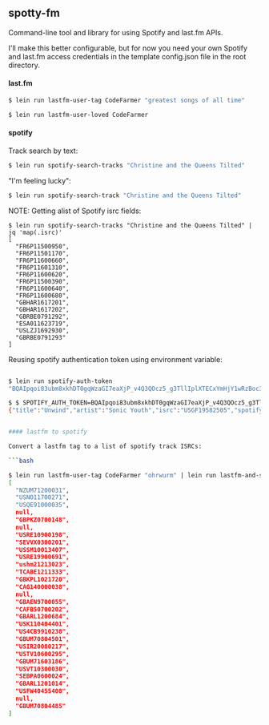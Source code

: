 spotty-fm
---------

Command-line tool and library for using Spotify and last.fm APIs.

I'll make this better configurable, but for now you need your own
Spotify and last.fm access credentials in the template config.json
file in the root directory.

#### last.fm

```bash
$ lein run lastfm-user-tag CodeFarmer "greatest songs of all time"
```

```bash
$ lein run lastfm-user-loved CodeFarmer
```

#### spotify

Track search by text:

```bash
$ lein run spotify-search-tracks "Christine and the Queens Tilted"
```

"I'm feeling lucky":

```bash
$ lein run spotify-search-track "Christine and the Queens Tilted"
```

NOTE: Getting alist of Spotify isrc fields:

```
$ lein run spotify-search-tracks "Christine and the Queens Tilted" | jq 'map(.isrc)'
[
  "FR6P11500950",
  "FR6P11501170",
  "FR6P11600660",
  "FR6P11601310",
  "FR6P11600620",
  "FR6P11500390",
  "FR6P11600640",
  "FR6P11600680",
  "GBHAR1617201",
  "GBHAR1617202",
  "GBRBE0791292",
  "ESA011623719",
  "USLZJ1692930",
  "GBRBE0791293"
]
```

Reusing spotify authentication token using environment variable:

```bash

$ lein run spotify-auth-token
"BQAIpqoi83ubm8xkhDT0gqWzaGI7eaXjP_v4Q3QOcz5_g3TllIplXTECxYmHjY1wRzBoc3z492ES6kNa0So"

$ $ SPOTIFY_AUTH_TOKEN=BQAIpqoi83ubm8xkhDT0gqWzaGI7eaXjP_v4Q3QOcz5_g3TllIplXTECxYmHjY1wRzBoc3z492ES6kNa0So lein run spotify-search-track "Sonic Youth Unwind"
{"title":"Unwind","artist":"Sonic Youth","isrc":"USGF19582505","spotify-id":"2i9Ga5iAjizEYUFXTHPOKv"}


#### lastfm to spotify

Convert a lastfm tag to a list of spotify track ISRCs:

```bash

$ lein run lastfm-user-tag CodeFarmer "ohrwurm" | lein run lastfm-and-spotify | jq 'map(.[1].isrc)'
[
  "NZUM71200031",
  "USNO11700271",
  "USQE91000035",
  null,
  "GBPKZ0700148",
  null,
  "USRE10900198",
  "SEVVX0300201",
  "USSM10013407",
  "USRE19900691",
  "ushm21213023",
  "TCABE1211333",
  "GBKPL1021720",
  "CAG140000038",
  null,
  "GBAEN9700055",
  "CAFB50700202",
  "GBARL1200684",
  "USK110404401",
  "US4CB9910238",
  "GBUM70804501",
  "USIR20080217",
  "USTV10600295",
  "GBUM71603186",
  "USVT10300030",
  "SEBPA0600024",
  "GBARL1201014",
  "USFW40455408",
  null,
  "GBUM70804485"
]

```
